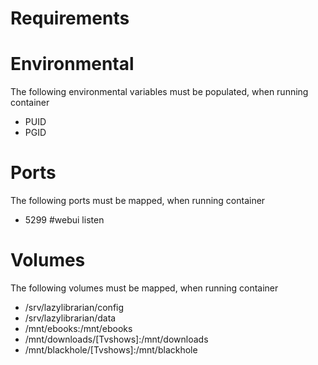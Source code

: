 # Requirements


# Environmental
The following environmental variables must be populated, when running container 

- PUID
- PGID

# Ports
The following ports must be mapped, when running container 

 - 5299 #webui listen 
 
# Volumes
The following volumes must be mapped, when running container 

- /srv/lazylibrarian/config
- /srv/lazylibrarian/data
- /mnt/ebooks:/mnt/ebooks
- /mnt/downloads/[Tvshows]:/mnt/downloads
- /mnt/blackhole/[Tvshows]:/mnt/blackhole
